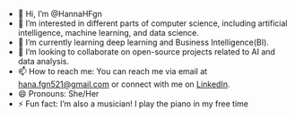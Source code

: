 - 👋 Hi, I’m @HannaHFgn
- 👀 I’m interested in different parts of computer science, including artificial intelligence, machine learning, and data science. 
- 🌱 I’m currently learning deep learning and Business Intelligence(BI).
- 💞️ I’m looking to collaborate on open-source projects related to AI and data analysis.
- 📫 How to reach me: You can reach me via email at hana.fgn521@gmail.com or connect with me on [LinkedIn](https://linkedin.com/in/hannaneh-faghani-01624631b).
- 😄 Pronouns: She/Her
- ⚡ Fun fact: I’m also a musician! I play the piano in my free time

<!---
HannaHFgn/HannaHFgn is a ✨ special ✨ repository because its `README.md` (this file) appears on your GitHub profile.
You can click the Preview link to take a look at your changes.
--->
